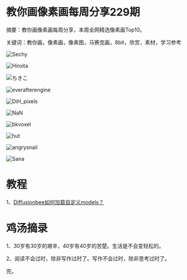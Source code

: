 # 教你画像素画每周分享229期

摘要：教你画像素画每周分享，本周全网精选像素画Top10。

关键词：教你画，像素画，像素图，马赛克画，8bit，欣赏，素材，学习参考


![Sechy](https://files.mdnice.com/user/10493/65116c6e-fd1a-4424-bc3a-074f3cebb291.png)


![Hiroita](https://files.mdnice.com/user/10493/05b48142-f9f5-47f4-ba3c-9d9bb7efa44a.png)


![ちきこ](https://files.mdnice.com/user/10493/7705d5e7-af3c-43d2-8067-a4c0f30b82ee.png)


![everafterengine](https://files.mdnice.com/user/10493/7efa73c7-47f0-4152-9b13-cea7378bbcee.png)


![DiH_pixels](https://files.mdnice.com/user/10493/fa7cfd8e-ab46-4e49-ba8a-6cfa92f48129.png)


![NaN](https://files.mdnice.com/user/10493/b8aa73f1-2cc8-4afd-9531-49d8ab54d295.png)


![bkvoxel](https://files.mdnice.com/user/10493/8db79cc4-0a36-4571-bc35-d55814fd836d.jpg)


![hut](https://files.mdnice.com/user/10493/9581d145-4104-4f69-9eb9-27f477d9cc6c.png)


![angrysnail](https://files.mdnice.com/user/10493/408ac39c-d3e2-4128-b664-368bac93e7f1.png)


![Sana](https://files.mdnice.com/user/10493/d7b27cd2-f64d-4093-bae9-5f09c53eec6e.png)


# 教程


1、[Diffusionbee如何加载自定义models？](https://mp.weixin.qq.com/s/xTej0J96e_IAZcPdxPP6zA)

# 鸡汤摘录

1、30岁有30岁的艰辛，40岁有40岁的苦楚。生活是不会变轻松的。


2、阅读不会过时，除非写作过时了。写作不会过时，除非思考过时了。

完。